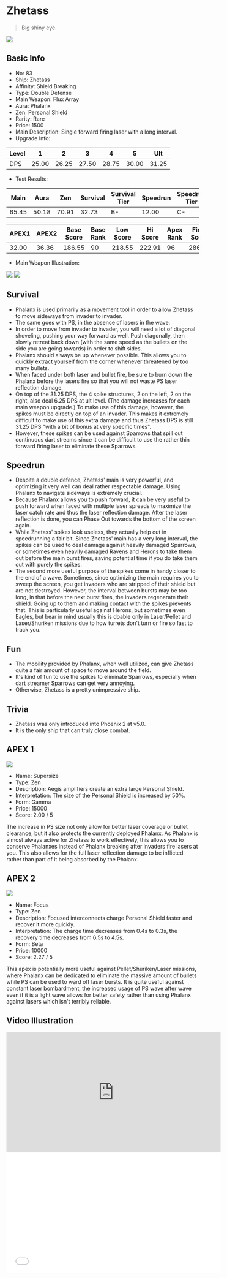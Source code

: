 # Zhetass

> Big shiny eye.

<img src="/ships/ship_83.png" style={{zoom:1}}/>

## Basic Info

- No: 83
- Ship: Zhetass
- Affinity: Shield Breaking
- Type: Double Defense
- Main Weapon: Flux Array
- Aura: Phalanx
- Zen: Personal Shield
- Rarity: Rare
- Price: 1500
- Main Description: Single forward firing laser with a long interval.
- Upgrade Info: 

| Level | 1 | 2 | 3 | 4 | 5 | Ult |
|--|--|--|--|--|--|--|
| DPS | 25.00 | 26.25 | 27.50 | 28.75 | 30.00 | 31.25 |

- Test Results: 

| Main | Aura | Zen | Survival | Survival Tier | Speedrun | Speedrun Tier | Fun | Fun Tier |
|--|--|--|--|--|--|--|--|--|
| 65.45 | 50.18 | 70.91 | 32.73 | B- | 12.00 | C- | 18.55 | D |

| APEX1 | APEX2 | Base Score | Base Rank | Low Score | Hi Score | Apex Rank | Final Score | FinalRank |
|--|--|--|--|--|--|--|--|--|
| 32.00 | 36.36 | 186.55 | 90 | 218.55 | 222.91 | 96 | 286.18 | 96 |

- Main Weapon Illustration:

<img src="/illustration/main_83.gif" style={{zoom:1}}/>
<img src="/illustration/main_83_scratch.gif" style={{zoom:1}}/>

## Survival

- Phalanx is used primarily as a movement tool in order to allow Zhetass to move sideways from invader to invader.
- The same goes with PS, in the absence of lasers in the wave.
- In order to move from invader to invader, you will need a lot of diagonal shoveling, pushing your way forward as well. Push diagonally, then slowly retreat back down (with the same speed as the bullets on the side you are going towards) in order to shift sides.
- Phalanx should always be up whenever possible. This allows you to quickly extract yourself from the corner whenever threatened by too many bullets.
- When faced under both laser and bullet fire, be sure to burn down the Phalanx before the lasers fire so that you will not waste PS laser reflection damage.
- On top of the 31.25 DPS, the 4 spike structures, 2 on the left, 2 on the right, also deal 6.25 DPS at ult level. (The damage increases for each main weapon upgrade.) To make use of this damage, however, the spikes must be directly on top of an invader. This makes it extremely difficult to make use of this extra damage and thus Zhetass DPS is still 31.25 DPS "with a bit of bonus at very specific times".
- However, these spikes can be used against Sparrows that spill out continuous dart streams since it can be difficult to use the rather thin forward firing laser to eliminate these Sparrows.

## Speedrun

- Despite a double defence, Zhetass' main is very powerful, and optimizing it very well can deal rather respectable damage. Using Phalanx to navigate sideways is extremely crucial.
- Because Phalanx allows you to push forward, it can be very useful to push forward when faced with multiple laser spreads to maximize the laser catch rate and thus the laser reflection damage. After the laser reflection is done, you can Phase Out towards the bottom of the screen again.
- While Zhetass' spikes look useless, they actually help out in speedrunning a fair bit. Since Zhetass' main has a very long interval, the spikes can be used to deal damage against heavily damaged Sparrows, or sometimes even heavily damaged Ravens and Herons to take them out before the main burst fires, saving potential time if you do take them out with purely the spikes.
- The second more useful purpose of the spikes come in handy closer to the end of a wave. Sometimes, since optimizing the main requires you to sweep the screen, you get invaders who are stripped of their shield but are not destroyed. However, the interval between bursts may be too long, in that before the next burst fires, the invaders regenerate their shield. Going up to them and making contact with the spikes prevents that. This is particularly useful against Herons, but sometimes even Eagles, but bear in mind usually this is doable only in Laser/Pellet and Laser/Shuriken missions due to how turrets don't turn or fire so fast to track you.

## Fun

- The mobility provided by Phalanx, when well utilized, can give Zhetass quite a fair amount of space to move around the field.
- It's kind of fun to use the spikes to eliminate Sparrows, especially when dart streamer Sparrows can get very annoying.
- Otherwise, Zhetass is a pretty unimpressive ship.

## Trivia

- Zhetass was only introduced into Phoenix 2 at v5.0.
- It is the only ship that can truly close combat.

## APEX 1

<img src="/ships/ship_83_apex_1.png" style={{zoom:1}}/>

- Name: Supersize
- Type: Zen
- Description: Aegis amplifiers create an extra large Personal Shield.
- Interpretation: The size of the Personal Shield is increased by 50%.
- Form: Gamma
- Price: 15000
- Score: 2.00 / 5

The increase in PS size not only allow for better laser coverage or bullet clearance, but it also protects the currently deployed Phalanx. As Phalanx is almost always active for Zhetass to work effectively, this allows you to conserve Phalanxes instead of Phalanx breaking after invaders fire lasers at you. This also allows for the full laser reflection damage to be inflicted rather than part of it being absorbed by the Phalanx.

## APEX 2

<img src="/ships/ship_83_apex_2.png" style={{zoom:1}}/>

- Name: Focus
- Type: Zen
- Description: Focused interconnects charge Personal Shield faster and recover it more quickly.
- Interpretation: The charge time decreases from 0.4s to 0.3s, the recovery time decreases from 6.5s to 4.5s.
- Form: Beta
- Price: 10000
- Score: 2.27 / 5

This apex is potentially more useful against Pellet/Shuriken/Laser missions, where Phalanx can be dedicated to eliminate the massive amount of bullets while PS can be used to ward off laser bursts. It is quite useful against constant laser bombardment, the increased usage of PS wave after wave even if it is a light wave allows for better safety rather than using Phalanx against lasers which isn't terribly reliable.

## Video Illustration

<iframe width="560" height="315" src="https://www.youtube.com/embed/yAWMo0P6apY?si=vOgYaHsU4SA8mVYW" title="YouTube video player" frameborder="0" allow="accelerometer; autoplay; clipboard-write; encrypted-media; gyroscope; picture-in-picture; web-share" referrerpolicy="strict-origin-when-cross-origin" allowfullscreen></iframe>

<br/>

<iframe width="560" height="315" src="//player.bilibili.com/player.html?aid=249345376&bvid=BV1xv411E7W7&cid=373004498&p=1&autoplay=false" scrolling="no" border="0" frameborder="no" allow="accelerometer; autoplay; clipboard-write; encrypted-media; gyroscope; picture-in-picture; web-share" framespacing="0" allowfullscreen="true"> </iframe>